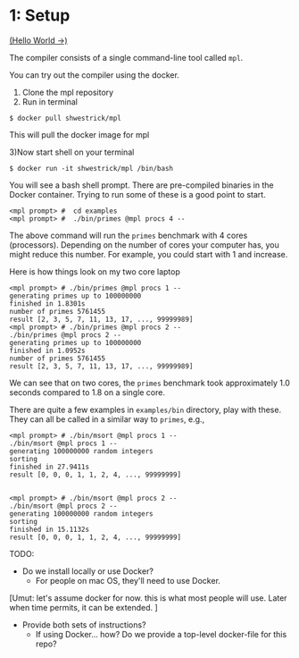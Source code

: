 # 1: Setup

[(Hello World →)](../02-hello/README.md)

The compiler consists of a single command-line tool called `mpl`.

You can try out the compiler using the docker.

1) Clone the mpl repository
2) Run in terminal
```
$ docker pull shwestrick/mpl
```

This will pull the docker image for mpl

3)Now start shell on your terminal
```
$ docker run -it shwestrick/mpl /bin/bash
```

You will see a bash shell prompt.  There are pre-compiled binaries in the Docker container.  Trying to run some of these is a good point to start.

```
<mpl prompt> #  cd examples
<mpl prompt> #  ./bin/primes @mpl procs 4 --
```

The above command will run the `primes` benchmark with 4 cores (processors).  Depending on the number of cores your computer has, you might reduce this number.  For example, you could start with 1 and increase.

Here is how things look on my two core laptop

```
<mpl prompt> # ./bin/primes @mpl procs 1 --
generating primes up to 100000000
finished in 1.8301s
number of primes 5761455
result [2, 3, 5, 7, 11, 13, 17, ..., 99999989]
<mpl prompt> # ./bin/primes @mpl procs 2 --
./bin/primes @mpl procs 2 --
generating primes up to 100000000
finished in 1.0952s
number of primes 5761455
result [2, 3, 5, 7, 11, 13, 17, ..., 99999989]

```

We can see that on two cores, the `primes` benchmark took approximately 1.0 seconds compared to 1.8 on a single core.

There are quite a few examples in `examples/bin` directory, play with these.  They can all be called in a similar way to `primes`, e.g.,
```
<mpl prompt> # ./bin/msort @mpl procs 1 --
./bin/msort @mpl procs 1 --
generating 100000000 random integers
sorting
finished in 27.9411s
result [0, 0, 0, 1, 1, 2, 4, ..., 99999999]


<mpl prompt> # ./bin/msort @mpl procs 2 --
./bin/msort @mpl procs 2 --
generating 100000000 random integers
sorting
finished in 15.1132s
result [0, 0, 0, 1, 1, 2, 4, ..., 99999999]
```


TODO:
  - Do we install locally or use Docker?
    - For people on mac OS, they'll need to use Docker.

  [Umut: let's assume docker for now. this is what most people will use.
   Later when time permits, it can be extended.
  ]
 
  - Provide both sets of instructions?
    - If using Docker... how? Do we provide a top-level docker-file for this
    repo?
